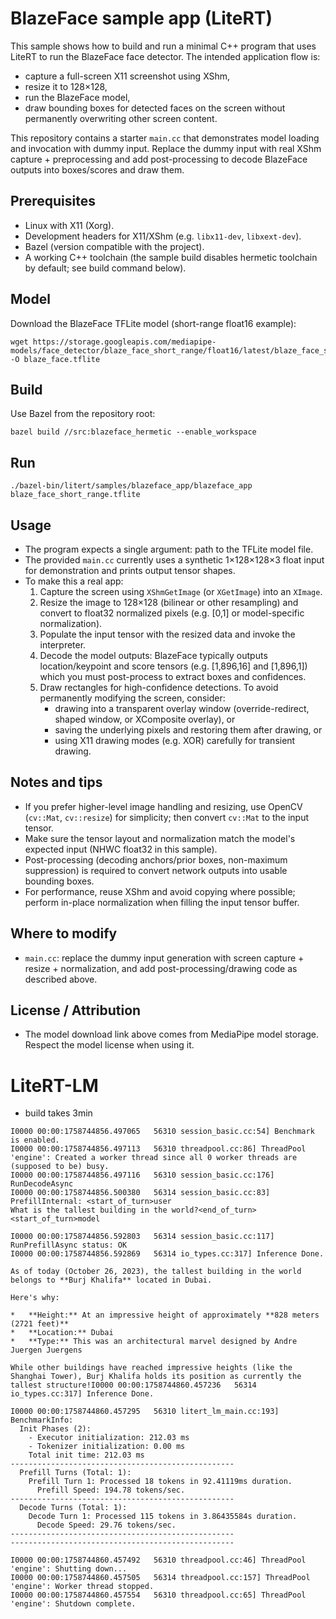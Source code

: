 # BlazeFace sample app (LiteRT)

This sample shows how to build and run a minimal C++ program that uses LiteRT to run the BlazeFace face detector. The intended application flow is:

- capture a full-screen X11 screenshot using XShm,
- resize it to 128×128,
- run the BlazeFace model,
- draw bounding boxes for detected faces on the screen without permanently overwriting other screen content.

This repository contains a starter `main.cc` that demonstrates model loading and invocation with dummy input. Replace the dummy input with real XShm capture + preprocessing and add post-processing to decode BlazeFace outputs into boxes/scores and draw them.

## Prerequisites
- Linux with X11 (Xorg).
- Development headers for X11/XShm (e.g. `libx11-dev`, `libxext-dev`).
- Bazel (version compatible with the project).
- A working C++ toolchain (the sample build disables hermetic toolchain by default; see build command below).

## Model
Download the BlazeFace TFLite model (short-range float16 example):
```
wget https://storage.googleapis.com/mediapipe-models/face_detector/blaze_face_short_range/float16/latest/blaze_face_short_range.tflite -O blaze_face.tflite
```

## Build
Use Bazel from the repository root:
```
bazel build //src:blazeface_hermetic --enable_workspace
```

## Run
```
./bazel-bin/litert/samples/blazeface_app/blazeface_app blaze_face_short_range.tflite
```

## Usage
- The program expects a single argument: path to the TFLite model file.
- The provided `main.cc` currently uses a synthetic 1×128×128×3 float input for demonstration and prints output tensor shapes.
- To make this a real app:
  1. Capture the screen using `XShmGetImage` (or `XGetImage`) into an `XImage`.
  2. Resize the image to 128×128 (bilinear or other resampling) and convert to float32 normalized pixels (e.g. [0,1] or model-specific normalization).
  3. Populate the input tensor with the resized data and invoke the interpreter.
  4. Decode the model outputs: BlazeFace typically outputs location/keypoint and score tensors (e.g. [1,896,16] and [1,896,1]) which you must post-process to extract boxes and confidences.
  5. Draw rectangles for high-confidence detections. To avoid permanently modifying the screen, consider:
     - drawing into a transparent overlay window (override-redirect, shaped window, or XComposite overlay), or
     - saving the underlying pixels and restoring them after drawing, or
     - using X11 drawing modes (e.g. XOR) carefully for transient drawing.

## Notes and tips
- If you prefer higher-level image handling and resizing, use OpenCV (`cv::Mat`, `cv::resize`) for simplicity; then convert `cv::Mat` to the input tensor.
- Make sure the tensor layout and normalization match the model's expected input (NHWC float32 in this sample).
- Post-processing (decoding anchors/prior boxes, non-maximum suppression) is required to convert network outputs into usable bounding boxes.
- For performance, reuse XShm and avoid copying where possible; perform in-place normalization when filling the input tensor buffer.

## Where to modify
- `main.cc`: replace the dummy input generation with screen capture + resize + normalization, and add post-processing/drawing code as described above.

## License / Attribution
- The model download link above comes from MediaPipe model storage. Respect the model license when using it.



# LiteRT-LM

- build takes 3min

```
I0000 00:00:1758744856.497065   56310 session_basic.cc:54] Benchmark is enabled.
I0000 00:00:1758744856.497113   56310 threadpool.cc:86] ThreadPool 'engine': Created a worker thread since all 0 worker threads are (supposed to be) busy.
I0000 00:00:1758744856.497116   56310 session_basic.cc:176] RunDecodeAsync
I0000 00:00:1758744856.500380   56314 session_basic.cc:83] PrefillInternal: <start_of_turn>user
What is the tallest building in the world?<end_of_turn>
<start_of_turn>model

I0000 00:00:1758744856.592803   56314 session_basic.cc:117] RunPrefillAsync status: OK
I0000 00:00:1758744856.592869   56314 io_types.cc:317] Inference Done.

As of today (October 26, 2023), the tallest building in the world belongs to **Burj Khalifa** located in Dubai.

Here's why:

*   **Height:** At an impressive height of approximately **828 meters (2721 feet)**
*   **Location:** Dubai
*   **Type:** This was an architectural marvel designed by Andre Juergen Juergens

While other buildings have reached impressive heights (like the Shanghai Tower), Burj Khalifa holds its position as currently the tallest structure!I0000 00:00:1758744860.457236   56314 io_types.cc:317] Inference Done.

I0000 00:00:1758744860.457295   56310 litert_lm_main.cc:193] BenchmarkInfo:
  Init Phases (2):
    - Executor initialization: 212.03 ms
    - Tokenizer initialization: 0.00 ms
    Total init time: 212.03 ms
--------------------------------------------------
  Prefill Turns (Total: 1):
    Prefill Turn 1: Processed 18 tokens in 92.41119ms duration.
      Prefill Speed: 194.78 tokens/sec.
--------------------------------------------------
  Decode Turns (Total: 1):
    Decode Turn 1: Processed 115 tokens in 3.86435584s duration.
      Decode Speed: 29.76 tokens/sec.
--------------------------------------------------
--------------------------------------------------

I0000 00:00:1758744860.457492   56310 threadpool.cc:46] ThreadPool 'engine': Shutting down...
I0000 00:00:1758744860.457505   56314 threadpool.cc:157] ThreadPool 'engine': Worker thread stopped.
I0000 00:00:1758744860.457554   56310 threadpool.cc:65] ThreadPool 'engine': Shutdown complete. 

```
